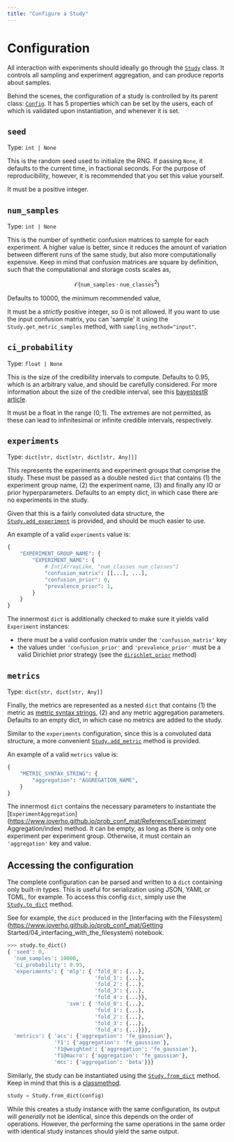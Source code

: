 ```yaml
---
title: "Configure a Study"
---
```


# Configuration

All interaction with experiments should ideally go through the [`Study`](https://www.ioverho.github.io/prob_conf_mat/Reference/Study#prob_conf_mat.study.Study) class. It controls all sampling and experiment aggregation, and can produce reports about samples.

Behind the scenes, the configuration of a study is controlled by its parent class: [`Config`](https://www.ioverho.github.io/prob_conf_mat/Reference/Study#prob_conf_mat.config.Config). It has 5 properties which can be set by the users, each of which is validated upon instantiation, and whenever it is set.

## `seed`

Type: `int | None`

This is the random seed used to initialize the RNG. If passing `None`, it defaults to the current time, in fractional seconds. For the purpose of reproducibility, however, it is recommended that you set this value yourself.

It must be a positive integer.

## `num_samples`

Type: `int | None`

This is the number of synthetic confusion matrices to sample for each experiment. A higher value is better, since it reduces the amount of variation between different runs of the same study, but also more computationally expensive. Keep in mind that confusion matrices are square by definition, such that the computational and storage costs scales as,

$$
\mathcal{O}(\mathtt{num\_samples}\cdot \mathtt{num\_classes}^2)
$$

Defaults to 10000, the minimum recommended value,

It must be a *strictly* positive integer, so 0 is not allowed. If you want to use the input confusion matrix, you can 'sample' it using the `Study.get_metric_samples` method, with `sampling_method="input"`.

## `ci_probability`

Type: `float | None`

This is the size of the credibility intervals to compute. Defaults to 0.95, which is an arbitrary value, and should be carefully considered. For more information about the size of the credible interval, see this [bayestestR article](https://easystats.github.io/bayestestR/articles/credible_interval).

It must be a float in the range $(0, 1)$. The extremes are not permitted, as these can lead to infinitesimal or infinite credible intervals, respectively.

## `experiments`

Type: `dict[str, dict[str, dict[str, Any]]]`

This represents the experiments and experiment groups that comprise the study. These must be passed as a double nested `dict` that contains (1) the experiment group name, (2) the experiment name, (3) and finally any IO or prior hyperparameters. Defaults to an empty dict, in which case there are no experiments in the study.

Given that this is a fairly convoluted data structure, the [`Study.add_experiment`](https://www.ioverho.github.io/prob_conf_mat/Reference/Study#prob_conf_mat.study.Study.add_experiment) is provided, and should be much easier to use.

An example of a valid `experiments` value is:

```python
{
    "EXPERIMENT_GROUP_NAME": {
        "EXPERIMENT_NAME": {
            # Int[ArrayLike, "num_classes num_classes"]
            "confusion_matrix": [[...], ...],
            "confusion_prior": 0,
            "prevalence_prior": 1,
        }
    }
}
```

The innermost `dict` is additionally checked to make sure it yields valid `Experiment` instances:

- there must be a valid confusion matrix under the `'confusion_matrix'` key
- the values under `'confusion_prior'` and `'prevalence_prior'` must be a valid Dirichlet prior strategy (see the [`dirichlet_prior`](https://www.ioverho.github.io/prob_conf_mat/Reference/Statistics#prob_conf_mat.stats.dirichlet_distribution.dirichlet_prior) method)

## `metrics`

Type: `dict[str, dict[str, Any]]`

Finally, the metrics are represented as a nested `dict` that contains (1) the metric as [metric syntax strings](https://www.ioverho.github.io/prob_conf_mat/Reference/Metrics/index#interface), (2) and any metric aggregation parameters. Defaults to an empty dict, in which case no metrics are added to the study.

Similar to the `experiments` configuration, since this is a convoluted data structure, a more convenient [`Study.add_metric`](https://www.ioverho.github.io/prob_conf_mat/Reference/Study#prob_conf_mat.study.Study.add_metric) method is provided.

An example of a valid `metrics` value is:

```python
{
    "METRIC_SYNTAX_STRING": {
        "aggregation": "AGGREGATION_NAME",
    }
}
```

The innermost `dict` contains the necessary parameters to instantiate the [`ExperimentAggregation`](https://www.ioverho.github.io/prob_conf_mat/Reference/Experiment Aggregation/index) method. It can be empty, as long as there is only one experiment per experiment group. Otherwise, it must contain an `'aggregation'` key and value.

## Accessing the configuration

The complete configuration can be parsed and written to a `dict` containing only built-in types. This is useful for serialization using JSON, YAML or TOML, for example. To access this config `dict`, simply use the [`Study.to_dict`](https://www.ioverho.github.io/prob_conf_mat/Reference/Study#prob_conf_mat.study.Study.to_dict) method.

See for example, the `dict` produced in the [Interfacing with the Filesystem](https://www.ioverho.github.io/prob_conf_mat/Getting Started/04_interfacing_with_the_filesystem) notebook.

```python
>>> study.to_dict()
{ 'seed': 0,
  'num_samples': 10000,
  'ci_probability': 0.95,
  'experiments': { 'mlp': { 'fold_0': {...},
                            'fold_1': {...},
                            'fold_2': {...},
                            'fold_3': {...},
                            'fold_4': {...}},
                   'svm': { 'fold_0': {...},
                            'fold_1': {...},
                            'fold_2': {...},
                            'fold_3': {...},
                            'fold_4': {...}}},
  'metrics': { 'acc': {'aggregation': 'fe_gaussian'},
               'f1': {'aggregation': 'fe_gaussian'},
               'f1@weighted': {'aggregation': 'fe_gaussian'},
               'f1@macro': {'aggregation': 'fe_gaussian'},
               'mcc': {'aggregation': 'beta'}}}
```

Similarly, the study can be instantiated using the [`Study.from_dict`](https://www.ioverho.github.io/prob_conf_mat/Reference/Study#prob_conf_mat.study.Study.from_dict) method. Keep in mind that this is a [classmethod](https://docs.python.org/3.11/library/functions#classmethod).

```python
study = Study.from_dict(config)
```

While this creates a study instance with the same configuration, its output will *generally* not be identical, since this depends on the order of operations. However, the performing the same operations in the same order with identical study instances should yield the same output.

